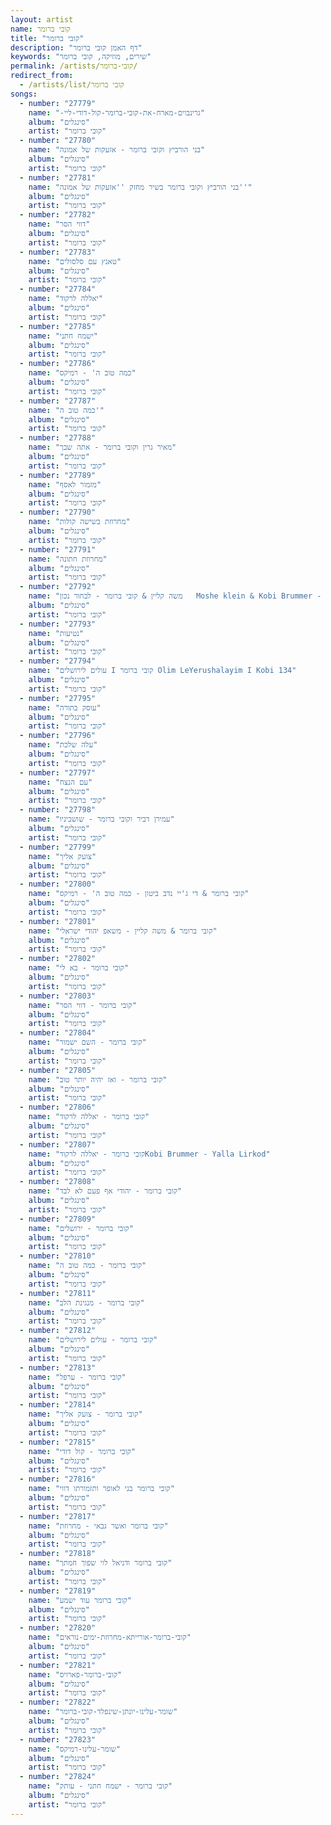 ```yaml
---
layout: artist
name: קובי ברומר
title: "קובי ברומר"
description: "דף האמן קובי ברומר"
keywords: "שירים, מוזיקה, קובי ברומר"
permalink: /artists/קובי-ברומר/
redirect_from:
  - /artists/list/קובי ברומר
songs:
  - number: "27779"
    name: "-גרינבוים-מארח-את-קובי-ברומר-קול-דודי-ליי"
    album: "סינגלים"
    artist: "קובי ברומר"
  - number: "27780"
    name: "בני הורביץ וקובי ברומר - אזעקות של אמונה"
    album: "סינגלים"
    artist: "קובי ברומר"
  - number: "27781"
    name: "בני הורביץ וקובי ברומר בשיר מחזק ''אזעקות של אמונה''"
    album: "סינגלים"
    artist: "קובי ברומר"
  - number: "27782"
    name: "דווי הסר"
    album: "סינגלים"
    artist: "קובי ברומר"
  - number: "27783"
    name: "טאנץ עם סלסולים"
    album: "סינגלים"
    artist: "קובי ברומר"
  - number: "27784"
    name: "יאללה לרקוד"
    album: "סינגלים"
    artist: "קובי ברומר"
  - number: "27785"
    name: "ישמח חתני"
    album: "סינגלים"
    artist: "קובי ברומר"
  - number: "27786"
    name: "כמה טוב ה' - רמיקס"
    album: "סינגלים"
    artist: "קובי ברומר"
  - number: "27787"
    name: "כמה טוב ה'"
    album: "סינגלים"
    artist: "קובי ברומר"
  - number: "27788"
    name: "מאיר גרין וקובי ברומר - אתה שבך"
    album: "סינגלים"
    artist: "קובי ברומר"
  - number: "27789"
    name: "מזמור לאסף"
    album: "סינגלים"
    artist: "קובי ברומר"
  - number: "27790"
    name: "מחרוזת בשישה קולות"
    album: "סינגלים"
    artist: "קובי ברומר"
  - number: "27791"
    name: "מחרוזת חתונה"
    album: "סינגלים"
    artist: "קובי ברומר"
  - number: "27792"
    name: "משה קליין & קובי ברומר - לבחור נכון   Moshe klein & Kobi Brummer - Livhor Nahon (cover) (320  kbps) (file.topmens.xyz)"
    album: "סינגלים"
    artist: "קובי ברומר"
  - number: "27793"
    name: "נטיעות"
    album: "סינגלים"
    artist: "קובי ברומר"
  - number: "27794"
    name: "עולים לירושלים I קובי ברומר Olim LeYerushalayim I Kobi 134"
    album: "סינגלים"
    artist: "קובי ברומר"
  - number: "27795"
    name: "עוסק בתורה"
    album: "סינגלים"
    artist: "קובי ברומר"
  - number: "27796"
    name: "עלה שלכת"
    album: "סינגלים"
    artist: "קובי ברומר"
  - number: "27797"
    name: "עם הנצח"
    album: "סינגלים"
    artist: "קובי ברומר"
  - number: "27798"
    name: "עמירן דביר וקובי ברומר - שושביניו"
    album: "סינגלים"
    artist: "קובי ברומר"
  - number: "27799"
    name: "צועק אליך"
    album: "סינגלים"
    artist: "קובי ברומר"
  - number: "27800"
    name: "קובי ברומר & די ג'יי נדב ביטון - כמה טוב ה' - רמיקס"
    album: "סינגלים"
    artist: "קובי ברומר"
  - number: "27801"
    name: "קובי ברומר & משה קליין - משאפ יהודי ישראלי"
    album: "סינגלים"
    artist: "קובי ברומר"
  - number: "27802"
    name: "קובי ברומר - בא לי"
    album: "סינגלים"
    artist: "קובי ברומר"
  - number: "27803"
    name: "קובי ברומר - דווי הסר"
    album: "סינגלים"
    artist: "קובי ברומר"
  - number: "27804"
    name: "קובי ברומר - השם ישמור"
    album: "סינגלים"
    artist: "קובי ברומר"
  - number: "27805"
    name: "קובי ברומר - ואז יהיה יותר טוב"
    album: "סינגלים"
    artist: "קובי ברומר"
  - number: "27806"
    name: "קובי ברומר - יאללה לרקוד"
    album: "סינגלים"
    artist: "קובי ברומר"
  - number: "27807"
    name: "קובי ברומר - יאללה לרקודKobi Brummer - Yalla Lirkod"
    album: "סינגלים"
    artist: "קובי ברומר"
  - number: "27808"
    name: "קובי ברומר - יהודי אף פעם לא לבד"
    album: "סינגלים"
    artist: "קובי ברומר"
  - number: "27809"
    name: "קובי ברומר - ירושלים"
    album: "סינגלים"
    artist: "קובי ברומר"
  - number: "27810"
    name: "קובי ברומר - כמה טוב ה"
    album: "סינגלים"
    artist: "קובי ברומר"
  - number: "27811"
    name: "קובי ברומר - מנגינת הלב"
    album: "סינגלים"
    artist: "קובי ברומר"
  - number: "27812"
    name: "קובי ברומר - עולים לירושלים"
    album: "סינגלים"
    artist: "קובי ברומר"
  - number: "27813"
    name: "קובי ברומר - ערפל"
    album: "סינגלים"
    artist: "קובי ברומר"
  - number: "27814"
    name: "קובי ברומר - צועק אליך"
    album: "סינגלים"
    artist: "קובי ברומר"
  - number: "27815"
    name: "קובי ברומר - קול דודי"
    album: "סינגלים"
    artist: "קובי ברומר"
  - number: "27816"
    name: "קובי ברומר בני לאופר ותזמורתו דווי"
    album: "סינגלים"
    artist: "קובי ברומר"
  - number: "27817"
    name: "קובי ברומר ואשר גבאי - מחרוזת"
    album: "סינגלים"
    artist: "קובי ברומר"
  - number: "27818"
    name: "קובי ברומר ודניאל לוי שפוך חמתך"
    album: "סינגלים"
    artist: "קובי ברומר"
  - number: "27819"
    name: "קובי ברומר עוד ישמע"
    album: "סינגלים"
    artist: "קובי ברומר"
  - number: "27820"
    name: "קובי-ברומר-אורייתא-מחרוזת-ימים-נוראים"
    album: "סינגלים"
    artist: "קובי ברומר"
  - number: "27821"
    name: "קובי-ברומר-פארויס"
    album: "סינגלים"
    artist: "קובי ברומר"
  - number: "27822"
    name: "שומר-עלינו-יונתן-שינפלד-קובי-ברומר"
    album: "סינגלים"
    artist: "קובי ברומר"
  - number: "27823"
    name: "שומר-עלינו-רמיקס"
    album: "סינגלים"
    artist: "קובי ברומר"
  - number: "27824"
    name: "‏‏קובי ברומר - ישמח חתני - עותק"
    album: "סינגלים"
    artist: "קובי ברומר"
---
```

